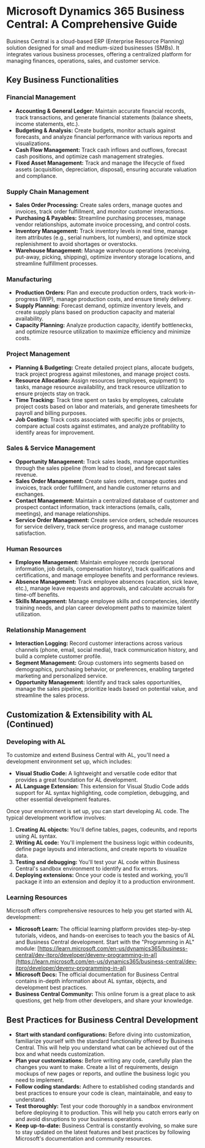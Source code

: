 # Microsoft Dynamics 365 Business Central: A Comprehensive Guide

Business Central is a cloud-based ERP (Enterprise Resource Planning) solution designed for small and medium-sized businesses (SMBs). It integrates various business processes, offering a centralized platform for managing finances, operations, sales, and customer service.

## Key Business Functionalities

### Financial Management
* **Accounting & General Ledger:** Maintain accurate financial records, track transactions, and generate financial statements (balance sheets, income statements, etc.).
* **Budgeting & Analysis:** Create budgets, monitor actuals against forecasts, and analyze financial performance with various reports and visualizations.
* **Cash Flow Management:** Track cash inflows and outflows, forecast cash positions, and optimize cash management strategies.
* **Fixed Asset Management:** Track and manage the lifecycle of fixed assets (acquisition, depreciation, disposal), ensuring accurate valuation and compliance.

### Supply Chain Management
* **Sales Order Processing:** Create sales orders, manage quotes and invoices, track order fulfillment, and monitor customer interactions.
* **Purchasing & Payables:** Streamline purchasing processes, manage vendor relationships, automate invoice processing, and control costs.
* **Inventory Management:** Track inventory levels in real time, manage item attributes (e.g., serial numbers, lot numbers), and optimize stock replenishment to avoid shortages or overstocks.
* **Warehouse Management:** Manage warehouse operations (receiving, put-away, picking, shipping), optimize inventory storage locations, and streamline fulfillment processes.

### Manufacturing
* **Production Orders:** Plan and execute production orders, track work-in-progress (WIP), manage production costs, and ensure timely delivery.
* **Supply Planning:** Forecast demand, optimize inventory levels, and create supply plans based on production capacity and material availability.
* **Capacity Planning:** Analyze production capacity, identify bottlenecks, and optimize resource utilization to maximize efficiency and minimize costs.

### Project Management
* **Planning & Budgeting:** Create detailed project plans, allocate budgets, track project progress against milestones, and manage project costs.
* **Resource Allocation:** Assign resources (employees, equipment) to tasks, manage resource availability, and track resource utilization to ensure projects stay on track.
* **Time Tracking:** Track time spent on tasks by employees, calculate project costs based on labor and materials, and generate timesheets for payroll and billing purposes.
* **Job Costing:** Track costs associated with specific jobs or projects, compare actual costs against estimates, and analyze profitability to identify areas for improvement.

### Sales & Service Management
* **Opportunity Management:** Track sales leads, manage opportunities through the sales pipeline (from lead to close), and forecast sales revenue.
* **Sales Order Management:** Create sales orders, manage quotes and invoices, track order fulfillment, and handle customer returns and exchanges.
* **Contact Management:** Maintain a centralized database of customer and prospect contact information, track interactions (emails, calls, meetings), and manage relationships.
* **Service Order Management:** Create service orders, schedule resources for service delivery, track service progress, and manage customer satisfaction.

### Human Resources
* **Employee Management:** Maintain employee records (personal information, job details, compensation history), track qualifications and certifications, and manage employee benefits and performance reviews.
* **Absence Management:** Track employee absences (vacation, sick leave, etc.), manage leave requests and approvals, and calculate accruals for time-off benefits.
* **Skills Management:** Manage employee skills and competencies, identify training needs, and plan career development paths to maximize talent utilization.

### Relationship Management
* **Interaction Logging:** Record customer interactions across various channels (phone, email, social media), track communication history, and build a complete customer profile.
* **Segment Management:** Group customers into segments based on demographics, purchasing behavior, or preferences, enabling targeted marketing and personalized service.
* **Opportunity Management:** Identify and track sales opportunities, manage the sales pipeline, prioritize leads based on potential value, and streamline the sales process.

## Customization & Extensibility with AL (Continued)

### Developing with AL

To customize and extend Business Central with AL, you'll need a development environment set up, which includes:

* **Visual Studio Code:** A lightweight and versatile code editor that provides a great foundation for AL development.
* **AL Language Extension:** This extension for Visual Studio Code adds support for AL syntax highlighting, code completion, debugging, and other essential development features.

Once your environment is set up, you can start developing AL code. The typical development workflow involves:

1. **Creating AL objects:** You'll define tables, pages, codeunits, and reports using AL syntax.
2. **Writing AL code:** You'll implement the business logic within codeunits, define page layouts and interactions, and create reports to visualize data.
3. **Testing and debugging:** You'll test your AL code within Business Central's sandbox environment to identify and fix errors.
4. **Deploying extensions:** Once your code is tested and working, you'll package it into an extension and deploy it to a production environment.

### Learning Resources

Microsoft offers comprehensive resources to help you get started with AL development:

* **Microsoft Learn:** The official learning platform provides step-by-step tutorials, videos, and hands-on exercises to teach you the basics of AL and Business Central development. Start with the "Programming in AL" module: [https://learn.microsoft.com/en-us/dynamics365/business-central/dev-itpro/developer/devenv-programming-in-al](https://learn.microsoft.com/en-us/dynamics365/business-central/dev-itpro/developer/devenv-programming-in-al)
* **Microsoft Docs:** The official documentation for Business Central contains in-depth information about AL syntax, objects, and development best practices.
* **Business Central Community:** This online forum is a great place to ask questions, get help from other developers, and share your knowledge.

## Best Practices for Business Central Development

* **Start with standard configurations:** Before diving into customization, familiarize yourself with the standard functionality offered by Business Central. This will help you understand what can be achieved out of the box and what needs customization.
* **Plan your customizations:** Before writing any code, carefully plan the changes you want to make. Create a list of requirements, design mockups of new pages or reports, and outline the business logic you need to implement.
* **Follow coding standards:** Adhere to established coding standards and best practices to ensure your code is clean, maintainable, and easy to understand.
* **Test thoroughly:** Test your code thoroughly in a sandbox environment before deploying it to production. This will help you catch errors early on and avoid disruptions to your business operations.
* **Keep up-to-date:** Business Central is constantly evolving, so make sure to stay updated on the latest features and best practices by following Microsoft's documentation and community resources.


